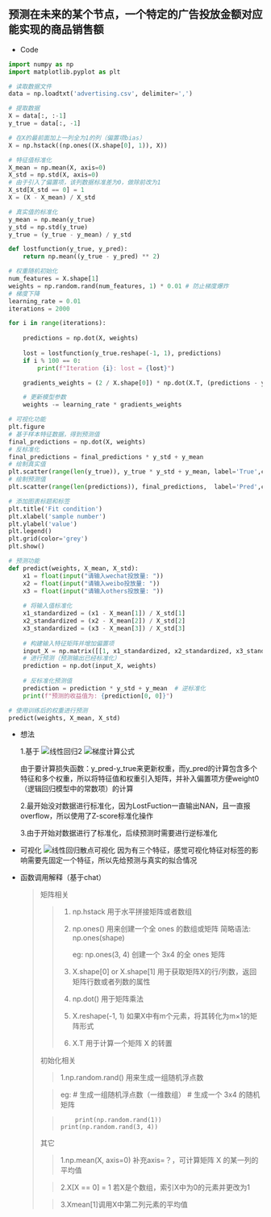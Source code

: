 ## 预测在未来的某个节点，一个特定的广告投放金额对应能实现的商品销售额
* Code
```python
import numpy as np
import matplotlib.pyplot as plt

# 读取数据文件
data = np.loadtxt('advertising.csv', delimiter=',')

# 提取数据
X = data[:, :-1]
y_true = data[:, -1]

# 在X的最前面加上一列全为1的列（偏置项bias）
X = np.hstack((np.ones((X.shape[0], 1)), X))  

# 特征值标准化
X_mean = np.mean(X, axis=0)
X_std = np.std(X, axis=0)
# 由于引入了偏置项，该列数据标准差为0，做除前改为1
X_std[X_std == 0] = 1  
X = (X - X_mean) / X_std  

# 真实值的标准化
y_mean = np.mean(y_true)  
y_std = np.std(y_true)  
y_true = (y_true - y_mean) / y_std

def lostfunction(y_true, y_pred):
    return np.mean((y_true - y_pred) ** 2)

# 权重随机初始化
num_features = X.shape[1] 
weights = np.random.rand(num_features, 1) * 0.01 # 防止梯度爆炸
# 梯度下降
learning_rate = 0.01  
iterations = 2000  

for i in range(iterations):
  
    predictions = np.dot(X, weights)  
 
    lost = lostfunction(y_true.reshape(-1, 1), predictions)
    if i % 100 == 0:
        print(f"Iteration {i}: lost = {lost}")

    gradients_weights = (2 / X.shape[0]) * np.dot(X.T, (predictions - y_true.reshape(-1, 1)))

    # 更新模型参数
    weights -= learning_rate * gradients_weights

# 可视化功能
plt.figure
# 基于样本特征数据，得到预测值
final_predictions = np.dot(X, weights)
# 反标准化
final_predictions = final_predictions * y_std + y_mean  
# 绘制真实值
plt.scatter(range(len(y_true)), y_true * y_std + y_mean, label='True',color='green')
# 绘制预测值
plt.scatter(range(len(predictions)), final_predictions,  label='Pred',color='blue')    

# 添加图表标题和标签
plt.title('Fit condition')
plt.xlabel('sample number')
plt.ylabel('value')
plt.legend()
plt.grid(color='grey')
plt.show()

# 预测功能
def predict(weights, X_mean, X_std):
    x1 = float(input("请输入wechat投放量: "))
    x2 = float(input("请输入weibo投放量: "))
    x3 = float(input("请输入others投放量: "))
    
    # 将输入值标准化
    x1_standardized = (x1 - X_mean[1]) / X_std[1]
    x2_standardized = (x2 - X_mean[2]) / X_std[2]
    x3_standardized = (x3 - X_mean[3]) / X_std[3]
    
    # 构建输入特征矩阵并增加偏置项
    input_X = np.matrix([[1, x1_standardized, x2_standardized, x3_standardized]])  
    # 进行预测（预测输出已经标准化）
    prediction = np.dot(input_X, weights)
    
    # 反标准化预测值
    prediction = prediction * y_std + y_mean  # 逆标准化
    print(f"预测的收益值为: {prediction[0, 0]}")

# 使用训练后的权重进行预测
predict(weights, X_mean, X_std)

```
* 想法

  1.基于
  ![线性回归2](https://github.com/user-attachments/assets/589747da-ae34-4dd1-9ee3-9adc8eacbd8b)
  ![梯度计算公式](https://github.com/user-attachments/assets/20c859ed-7417-4934-8689-ca7091be5f8d)

   由于要计算损失函数：y_pred-y_true来更新权重，而y_pred的计算包含多个特征和多个权重，所以将特征值和权重引入矩阵，并补入偏置项方便weight0（逻辑回归模型中的常数项）的计算

  2.最开始没对数据进行标准化，因为LostFuction一直输出NAN，且一直报overflow，所以使用了Z-score标准化操作

  3.由于开始对数据进行了标准化，后续预测时需要进行逆标准化


* 可视化
![线性回归散点可视化](https://github.com/user-attachments/assets/f9556379-23bd-49c2-ac65-ccd3048b7aea)
  因为有三个特征，感觉可视化特征对标签的影响需要先固定一个特征，所以先给预测与真实的拟合情况

* 函数调用解释（基于chat）
  > 矩阵相关
  > > 1. np.hstack 用于水平拼接矩阵或者数组
  > > 2. np.ones() 用来创建一个全 ones 的数组或矩阵 简略语法: np.ones(shape)
  > >
  > >    eg: np.ones(3, 4)  创建一个 3x4 的全 ones 矩阵
  > > 4. X.shape[0] or X.shape[1] 用于获取矩阵X的行/列数，返回矩阵行数或者列数的属性
  > > 5. np.dot() 用于矩阵乘法
  > > 6. X.reshape(-1, 1) 如果X中有m个元素，将其转化为m×1的矩阵形式
  > > 7. X.T 用于计算一个矩阵 X 的转置
  > > 
  > 初始化相关
  > > 1.np.random.rand() 用来生成一组随机浮点数
  > 
  > >   eg:  # 生成一组随机浮点数（一维数组）   # 生成一个 3x4 的随机矩阵
  > 
  > >         print(np.random.rand(1))        print(np.random.rand(3, 4))
  > 
  > 其它
  > > 1.np.mean(X, axis=0) 补充axis=？，可计算矩阵 X 的某一列的平均值
  > 
  > > 2.X[X == 0] = 1 若X是个数组，索引X中为0的元素并更改为1
  >
  > > 3.Xmean[1]调用X中第二列元素的平均值
